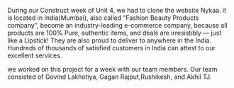 During our Construct week of Unit 4, we had to clone the website Nykaa. it is located in India(Mumbai), also called “Fashion Beauty Products company”, become an industry-leading e-commerce company, because all products are 100% Pure, authentic items, and deals are irresistibly — just like a Lipstick! They are also proud to deliver to anywhere in the India. Hundreds of thousands of satisfied customers in India can attest to our excellent services.

we worked on this project for a week with our team members. Our team consisted of Govind Lakhotiya, Gagan Rajput,Rushikesh, and Akhil TJ.
